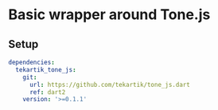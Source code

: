 # Basic wrapper around Tone.js

## Setup

```yaml
dependencies:
  tekartik_tone_js:
    git:
      url: https://github.com/tekartik/tone_js.dart
      ref: dart2
    version: '>=0.1.1'
```